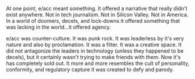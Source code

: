 At one point, e/acc meant something. It offered a narrative that really didn't exist anywhere. Not in tech journalism. Not in Silicon Valley. Not in America. In a world of doomers, decels, and lock-downs it offered something that was lacking in the world...it offered agency.

e/acc was counter-culture. It was punk rock. It was leaderless by it's very nature and also by proclamation. It was a filter. It was a creative space. It did not antagonize the leaders in technology (unless they happened to be decels), but it certainly wasn't trying to make friends with them. Now it's has completely sold out. It more and more resembles the cult of personality, conformity, and regulatory capture it was created to defy and parody.